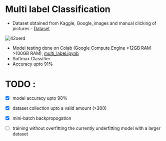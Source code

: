 # Multi label Classification
* Dataset obtained from Kaggle, Google_images and manual clicking of pictures - [Dataset](https://drive.google.com/open?id=17fKMPpyGTPb1Y1Q5Zs55Wqufu_M8jGLa)


![42oerd](https://user-images.githubusercontent.com/43638852/82763005-0816a580-9e22-11ea-8e6d-308b93824d44.gif)


* Model testing done on Colab (Google Compute Engine >12GB RAM >100GB RAM), [multi_label.ipynb](https://drive.google.com/open?id=1L7EIWPKRLNzkah5uSrT_AvQywsU1kV8w)
* Softmax Classifier
* Accuracy upto 91%

# TODO :
- [x] model accuracy upto 90%
- [x] dataset collection upto a valid amount (>200)
- [x] mini-batch backpropogation
- [ ] training without overfitting the currently underfitting model with a larger dataset

